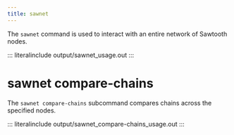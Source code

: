 ```yaml
---
title: sawnet
---
```


The `sawnet` command is used to interact with an entire network of
Sawtooth nodes.

::: literalinclude
output/sawnet_usage.out
:::

# sawnet compare-chains

The `sawnet compare-chains` subcommand compares chains across the
specified nodes.

::: literalinclude
output/sawnet_compare-chains_usage.out
:::

